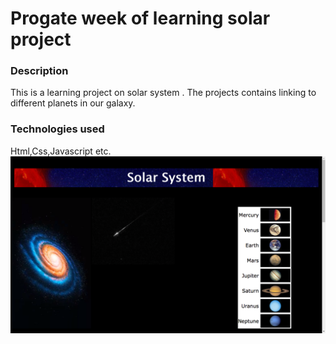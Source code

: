 # Progate week of learning solar project
### Description
This is a learning project on solar system . The projects contains linking to different planets in our galaxy.
### Technologies used
Html,Css,Javascript etc.
![Screenshot1](https://github.com/Nandini226/w3-projects/raw/master/Screenshot%20(6).png)
